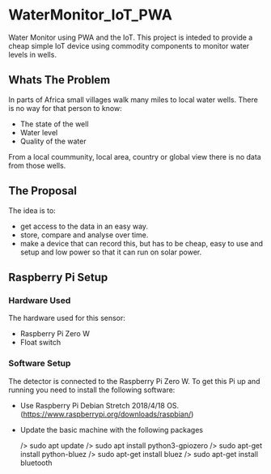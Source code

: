 # WaterMonitor_IoT_PWA
Water Monitor using PWA and the IoT. This project is inteded to provide a cheap simple IoT device using commodity components to monitor water levels in wells.
 
## Whats The Problem
In parts of Africa small villages walk many miles to local water wells. There is no way for that person to know:
* The state of the well
* Water level
* Quality of the water

From a local coummunity, local area, country or global view there is no data from those wells. 

## The Proposal
The idea is to:
* get access to the data in an easy way.
* store, compare and analyse over time.
* make a device that can record this, but has to be cheap, easy to use and setup and low power so that it can run on solar power.

## Raspberry Pi Setup

### Hardware Used
The hardware used for this sensor:
* Raspberry Pi Zero W
* Float switch

### Software Setup
The detector is connected to the Raspberry Pi Zero W. To get this Pi up and running you need to install the following software:

* Use Raspberry Pi Debian Stretch 2018/4/18 OS. (https://www.raspberrypi.org/downloads/raspbian/)
* Update the basic machine with the following packages

    /> sudo apt update
    /> sudo apt install python3-gpiozero
    /> sudo apt-get install python-bluez
    /> sudo apt-get install bluez
    /> sudo  apt-get install bluetooth

